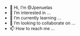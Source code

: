 - 👋 Hi, I’m @Jpenuelas
- 👀 I’m interested in ...
- 🌱 I’m currently learning ...
- 💞️ I’m looking to collaborate on ...
- 📫 How to reach me ...

<!---
Jpenuelas/Jpenuelas is a ✨ special ✨ repository because its `README.md` (this file) appears on your GitHub profile.
You can click the Preview link to take a look at your changes.
--->
